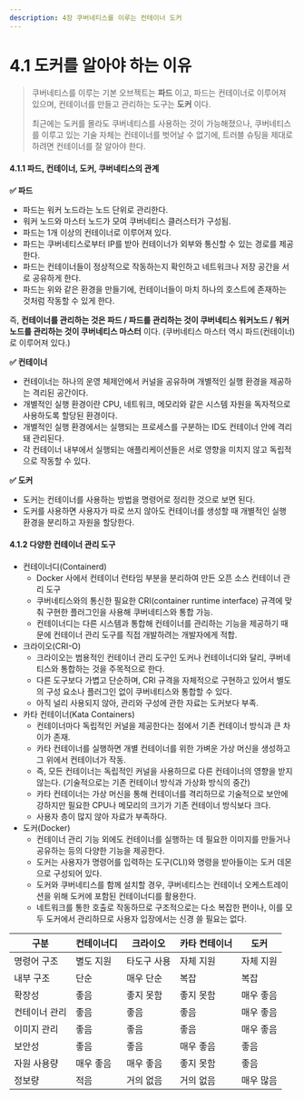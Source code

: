 ```yaml
---
description: 4장 쿠버네티스를 이루는 컨테이너 도커
---
```


# 4.1 도커를 알아야 하는 이유

> 쿠버네티스를 이루는 기본 오브젝트는 **파드** 이고, 파드는 컨테이너로 이루어져 있으며, 컨테이너를 만들고 관리하는 도구는 **도커** 이다.
>
> 최근에는 도커를 몰라도 쿠버네티스를 사용하는 것이 가능해졌으나, 쿠버네티스를 이루고 있는 기술 자체는 컨테이너를 벗어날 수 없기에, 트러블 슈팅을 제대로 하려면 컨테이너를 잘 알아야 한다.

#### 4.1.1 파드, 컨테이너, 도커, 쿠버네티스의 관계

**✅ 파드**

* 파드는 워커 노드라는 노드 단위로 관리한다.
* 워커 노드와 마스터 노드가 모여 쿠버네티스 클러스터가 구성됨.
* 파드는 1개 이상의 컨테이너로 이루어져 있다.
* 파드는 쿠버네티스로부터 IP를 받아 컨테이너가 외부와 통신할 수 있는 경로를 제공한다.
* 파드는 컨테이너들이 정상적으로 작동하는지 확인하고 네트워크나 저장 공간을 서로 공유하게 한다.
* 파드는 위와 같은 환경을 만들기에, 컨테이너들이 마치 하나의 호스트에 존재하는 것처럼 작동할 수 있게 한다.

즉, **컨테이너를 관리하는 것은 파드 / 파드를 관리하는 것이 쿠버네티스 워커노드 / 워커 노드를 관리하는 것이 쿠버네티스 마스터** 이다. (쿠버네티스 마스터 역시 파드(컨테이너)로 이루어져 있다.)

**✅ 컨테이너**

* 컨테이너는 하나의 운영 체제안에서 커널을 공유하며 개별적인 실행 환경을 제공하는 격리된 공간이다.
* 개별적인 실행 환경이란 CPU, 네트워크, 메모리와 같은 시스템 자원을 독자적으로 사용하도록 할당된 환경이다.
* 개별적인 실행 환경에서는 실행되는 프로세스를 구분하는 ID도 컨테이너 안에 격리돼 관리된다.
* 각 컨테이너 내부에서 실행되는 애플리케이션들은 서로 영향을 미치지 않고 독립적으로 작동할 수 있다.

**✅ 도커**

* 도커는 컨테이너를 사용하는 방법을 명령어로 정리한 것으로 보면 된다.
* 도커를 사용하면 사용자가 따로 쓰지 않아도 컨테이너를 생성할 때 개별적인 실행 환경을 분리하고 자원을 할당한다.

#### 4.1.2 다양한 컨테이너 관리 도구

* 컨테이너디(Containerd)
  * Docker 사에서 컨테이너 런타임 부분을 분리하여 만든 오픈 소스 컨테이너 관리 도구
  * 쿠버네티스와의 통신한 필요한 CRI(container runtime interface) 규격에 맞춰 구현한 플러그인을 사용해 쿠버네티스와 통합 가능.
  * 컨테이너디는 다른 시스템과 통합해 컨테이너를 관리하는 기능을 제공하기 때문에 컨테이너 관리 도구를 직접 개발하려는 개발자에게 적합.
* 크라이오(CRI-O)
  * 크라이오는 범용적인 컨테이너 관리 도구인 도커나 컨테이너디와 달리, 쿠버네티스와 통합하는 것을 주목적으로 한다.
  * 다른 도구보다 가볍고 단순하며, CRI 규격을 자체적으로 구현하고 있어서 별도의 구성 요소나 플러그인 없이 쿠버네티스와 통합할 수 있다.
  * 아직 널리 사용되지 않아, 관리와 구성에 관한 자료는 도커보다 부족.
* 카타 컨테이너(Kata Containers)
  * 컨테이너마다 독립적인 커널을 제공한다는 점에서 기존 컨테이너 방식과 큰 차이가 존재.
  * 카타 컨테이너를 실행하면 개별 컨테이너를 위한 가벼운 가상 머신을 생성하고 그 위에서 컨테이너가 작동.
  * 즉, 모든 컨테이너는 독립적인 커널을 사용하므로 다른 컨테이너의 영향을 받지 않는다. (기술적으로는 기존 컨테이너 방식과 가상화 방식의 중간)
  * 카타 컨테이너는 가상 머신을 통해 컨테이너를 격리하므로 기술적으로 보안에 강하지만 필요한 CPU나 메모리의 크기가 기존 컨테이너 방식보다 크다.
  * 사용자 층이 많지 않아 자료가 부족하다.
* 도커(Docker)
  * 컨테이너 관리 기능 외에도 컨테이너를 실행하는 데 필요한 이미지를 만들거나 공유하는 등의 다양한 기능을 제공한다.
  * 도커는 사용자가 명령어를 입력하는 도구(CLI)와 명령을 받아들이는 도커 데몬으로 구성되어 있다.
  * 도커와 쿠버네티스를 함께 설치할 경우, 쿠버네티스는 컨테이너 오케스트레이션을 위해 도커에 포함된 컨테이너디를 활용한다.
  * 네트워크를 통한 호출로 작동하므로 구조적으로는 다소 복잡한 편이나, 이를 모두 도커에서 관리하므로 사용자 입장에서는 신경 쓸 필요는 없다.

| 구분      | 컨테이너디 | 크라이오   | 카타 컨테이너 | 도커    |
| ------- | ----- | ------ | ------- | ----- |
| 명령어 구조  | 별도 지원 | 타도구 사용 | 자체 지원   | 자체 지원 |
| 내부 구조   | 단순    | 매우 단순  | 복잡      | 복잡    |
| 확장성     | 좋음    | 좋지 못함  | 좋지 못함   | 매우 좋음 |
| 컨테이너 관리 | 좋음    | 좋음     | 좋음      | 매우 좋음 |
| 이미지 관리  | 좋음    | 좋음     | 좋음      | 매우 좋음 |
| 보안성     | 좋음    | 좋음     | 매우 좋음   | 좋음    |
| 자원 사용량  | 매우 좋음 | 매우 좋음  | 좋지 못함   | 좋음    |
| 정보량     | 적음    | 거의 없음  | 거의 없음   | 매우 많음 |
